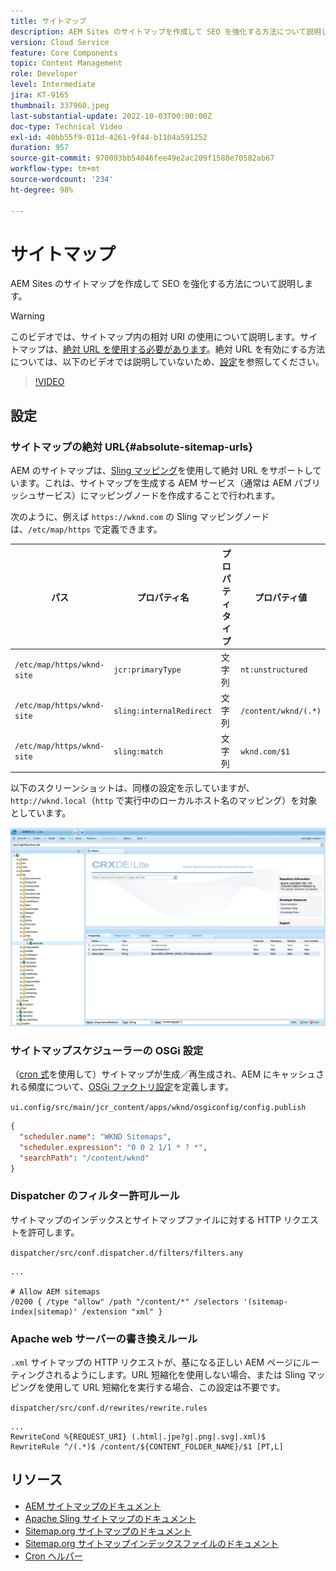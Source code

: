 ```yaml
---
title: サイトマップ
description: AEM Sites のサイトマップを作成して SEO を強化する方法について説明します。
version: Cloud Service
feature: Core Components
topic: Content Management
role: Developer
level: Intermediate
jira: KT-9165
thumbnail: 337960.jpeg
last-substantial-update: 2022-10-03T00:00:00Z
doc-type: Technical Video
exl-id: 40bb55f9-011d-4261-9f44-b1104a591252
duration: 957
source-git-commit: 970093bb54046fee49e2ac209f1588e70582ab67
workflow-type: tm+mt
source-wordcount: '234'
ht-degree: 98%

---
```


# サイトマップ

AEM Sites のサイトマップを作成して SEO を強化する方法について説明します。

>[!WARNING]
>
>このビデオでは、サイトマップ内の相対 URI の使用について説明します。サイトマップは、[絶対 URL を使用する必要があります](https://sitemaps.org/protocol.html)。絶対 URL を有効にする方法については、以下のビデオでは説明していないため、[設定](#absolute-sitemap-urls)を参照してください。

>[!VIDEO](https://video.tv.adobe.com/v/337960?quality=12&learn=on)

## 設定

### サイトマップの絶対 URL{#absolute-sitemap-urls}

AEM のサイトマップは、[Sling マッピング](https://sling.apache.org/documentation/the-sling-engine/mappings-for-resource-resolution.html)を使用して絶対 URL をサポートしています。これは、サイトマップを生成する AEM サービス（通常は AEM パブリッシュサービス）にマッピングノードを作成することで行われます。

次のように、例えば `https://wknd.com` の Sling マッピングノードは、`/etc/map/https` で定義できます。

| パス  | プロパティ名 | プロパティタイプ | プロパティ値 |
|------|----------|---------------|-------|
| `/etc/map/https/wknd-site` | `jcr:primaryType` | 文字列 | `nt:unstructured` |
| `/etc/map/https/wknd-site` | `sling:internalRedirect` | 文字列 | `/content/wknd/(.*)` |
| `/etc/map/https/wknd-site` | `sling:match` | 文字列 | `wknd.com/$1` |

以下のスクリーンショットは、同様の設定を示していますが、`http://wknd.local`（`http` で実行中のローカルホスト名のマッピング）を対象としています。

![サイトマップの絶対 URL の設定](../assets/sitemaps/sitemaps-absolute-urls.jpg)


### サイトマップスケジューラーの OSGi 設定

（[cron 式](https://cron.help/)を使用して）サイトマップが生成／再生成され、AEM にキャッシュされる頻度について、[OSGi ファクトリ設定](http://localhost:4502/system/console/configMgr/org.apache.sling.sitemap.impl.SitemapScheduler)を定義します。

`ui.config/src/main/jcr_content/apps/wknd/osgiconfig/config.publish`

```json
{
  "scheduler.name": "WKND Sitemaps",
  "scheduler.expression": "0 0 2 1/1 * ? *",
  "searchPath": "/content/wknd"
}
```

### Dispatcher のフィルター許可ルール

サイトマップのインデックスとサイトマップファイルに対する HTTP リクエストを許可します。

`dispatcher/src/conf.dispatcher.d/filters/filters.any`

```
...

# Allow AEM sitemaps
/0200 { /type "allow" /path "/content/*" /selectors '(sitemap-index|sitemap)' /extension "xml" }
```

### Apache web サーバーの書き換えルール

`.xml` サイトマップの HTTP リクエストが、基になる正しい AEM ページにルーティングされるようにします。URL 短縮化を使用しない場合、または Sling マッピングを使用して URL 短縮化を実行する場合、この設定は不要です。

`dispatcher/src/conf.d/rewrites/rewrite.rules`

```
...
RewriteCond %{REQUEST_URI} (.html|.jpe?g|.png|.svg|.xml)$
RewriteRule ^/(.*)$ /content/${CONTENT_FOLDER_NAME}/$1 [PT,L]
```

## リソース

+ [AEM サイトマップのドキュメント](https://experienceleague.adobe.com/docs/experience-manager-cloud-service/content/overview/seo-and-url-management.html?lang=ja)
+ [Apache Sling サイトマップのドキュメント](https://github.com/apache/sling-org-apache-sling-sitemap#readme)
+ [Sitemap.org サイトマップのドキュメント](https://www.sitemaps.org/protocol.html)
+ [Sitemap.org サイトマップインデックスファイルのドキュメント](https://www.sitemaps.org/protocol.html#index)
+ [Cron ヘルパー](https://cron.help/)